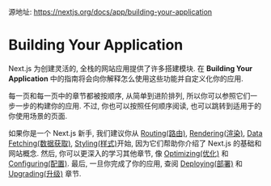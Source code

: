 源地址: https://nextjs.org/docs/app/building-your-application

# Building Your Application

Next.js 为创建灵活的, 全栈的网站应用提供了许多搭建模块. 在 **Building Your Application** 中的指南将会向你解释怎么使用这些功能并自定义化你的应用.

每一页和每一页中的章节都被按顺序, 从简单到进阶排列, 所以你可以参照它们一步一步的构建你的应用. 不过, 你也可以按照任何顺序阅读, 也可以跳转到适用于的你使用场景的页面.

如果你是一个 Next.js 新手, 我们建议你从 [Routing(路由)](https://nextjs.org/docs/app/building-your-application/routing), [Rendering(渲染)](https://nextjs.org/docs/app/building-your-application/rendering), [Data Fetching(数据获取)](https://nextjs.org/docs/app/building-your-application/data-fetching), [Styling(样式)](https://nextjs.org/docs/app/building-your-application/styling)开始, 因为它们帮助你介绍了 Next.js 的基础和网站概念. 然后, 你可以更深入的学习其他章节, 像 [Optimizing(优化)](https://nextjs.org/docs/app/building-your-application/optimizing) 和 [Configuring(配置)](https://nextjs.org/docs/app/building-your-application/configuring). 最后, 一旦你完成了你的应用, 查阅 [Deploying(部署)](https://nextjs.org/docs/app/building-your-application/deploying) 和 [Upgrading(升级)](https://nextjs.org/docs/app/building-your-application/upgrading) 章节.
